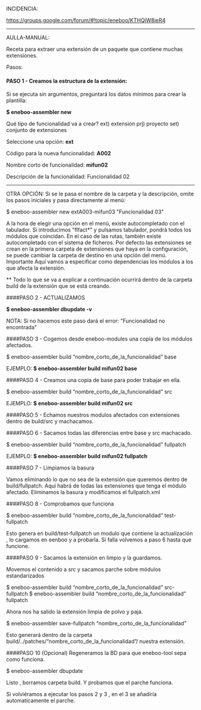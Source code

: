 INCIDENCIA:

https://groups.google.com/forum/#!topic/eneboo/KTHQjW8ieR4

---
AULLA-MANUAL:

Receta para extraer una extensión de un paquete  que contiene muchas extensiones.

Pasos:

#### PASO 1 - Creamos la estructura de la extensión:

Si se ejecuta sin argumentos, preguntará los datos mínimos para crear la plantilla:

**$ eneboo-assembler new**

Qué tipo de funcionalidad va a crear?
    ext) extensión
    prj) proyecto
    set) conjunto de extensiones

Seleccione una opción: **ext**

Código para la nueva funcionalidad: **A002**

Nombre corto de funcionalidad: **mifun02**

Descripción de la funcionalidad: Funcionalidad 02

---

OTRA OPCIÓN: Si se le pasa el nombre de la carpeta y la descripción, omite los pasos iniciales y pasa directamente al menú:

$ eneboo-assembler new extA003-mifun03 "Funcionalidad 03"

A la hora de elegir una opción en el menú, existe autocompletado con el tabulador. Si introducimos "flfact*" y pulsamos tabulador, pondrá todos los módulos que coincidan.
En el caso de las rutas, también existe autocompletado con el sistema de ficheros.
Por defecto las extensiones se crean en la primera carpeta de extensiones que haya en la configuración, se puede cambiar la carpeta de destino en una opción del menú.
Importante Aquí vamos a especificar como dependencias los módulos a los que afecta la extensión.




** Todo lo que se va a explicar a continuación ocurrirá dentro de la carpeta build de la extensión que se está creando.

####PASO 2 -  ACTUALIZAMOS

**$ eneboo-assembler dbupdate -v**

NOTA: Si no hacemos este paso dará el error: "Funcionalidad no encontrada"

####PASO 3 -  Cogemos desde eneboo-modules una copia de los módulos afectados.

 $ eneboo-assembler build “nombre_corto_de_la_funcionalidad” base

EJEMPLO: **$ eneboo-assembler build mifun02 base**


####PASO 4 - Creamos una copia de base para poder trabajar en ella.
 
 $ eneboo-assembler build “nombre_corto_de_la_funcionalidad” src
 
EJEMPLO: **$ eneboo-assembler build mifun02 src**

####PASO 5 - Echamos nuestros modulos afectados con extensiones dentro de build/src y machacamos.


####PASO 6 - Sacamos todas las diferencias entre base y src machacado.

 $ eneboo-assembler build “nombre_corto_de_la_funcionalidad” fullpatch


EJEMPLO: **$ eneboo-assembler build mifun02 fullpatch**

####PASO 7 - Limpiamos la basura 

  Vamos eliminando lo que no sea de la extensión que queremos dentro de build/fullpatch. Aquí habrá de todas las extensiones que tenga el módulo afectado. Eliminamos la basura y modificamos el fullpatch.xml


####PASO 8 - Comprobamos que funciona

$ eneboo-assembler build “nombre_corto_de_la_funcionalidad” test-fullpatch

Esto genera en build/test-fullpatch un modulo que contiene la actualización , lo cargamos en eenboo y a probarla. Si falla volvemos a paso 6 hasta que funcione.


####PASO 9 - Sacamos la extensión en limpio y la guardamos.

Movemos el contenido a src y sacamos parche sobre módulos estandarizados

$ eneboo-assembler build “nombre_corto_de_la_funcionalidad” src-fullpatch 
$ eneboo-assembler build “nombre_corto_de_la_funcionalidad” fullpatch

 
Ahora nos ha salido la extensión limpia de polvo y paja.

$ eneboo-assembler save-fullpatch “nombre_corto_de_la_funcionalidad”

Esto generará dentro de la carpeta build/../patches/“nombre_corto_de_la_funcionalidad”/ nuestra extensión.


####PASO 10 (Opcional) Regeneramos la BD para que eneboo-tool sepa como funciona.

$ eneboo-assembler dbupdate






Listo , borramos carpeta build. Y probamos que el parche funciona.

Si volviéramos a ejecutar los pasos 2 y 3 , en el 3 se añadiría automaticamente el parche.

